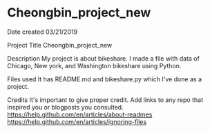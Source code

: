 # Cheongbin_project_new

Date created 03/21/2019

Project Title Cheongbin_project_new

Description My project is about bikeshare. I made a file with data of Chicago, New york, and Washington bikeshare using Python.

Files used It has README.md and bikeshare.py which I've done as a project.

Credits It's important to give proper credit. Add links to any repo that inspired you or blogposts you consulted. https://help.github.com/en/articles/about-readmes 
https://help.github.com/en/articles/ignoring-files

